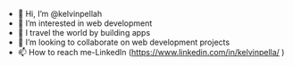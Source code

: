 - 👋 Hi, I’m @kelvinpellah
- 👀 I’m interested in web development
- 🌱 I travel the world by building apps
- 💞️ I’m looking to collaborate on web development projects
- 📫 How to reach me-LinkedIn (https://www.linkedin.com/in/kelvinpella/ )

<!---
kelvinpellah/kelvinpellah is a ✨ special ✨ repository because its `README.md` (this file) appears on your GitHub profile.
You can click the Preview link to take a look at your changes.
--->
